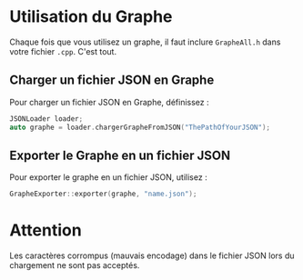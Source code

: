 # Utilisation du Graphe

Chaque fois que vous utilisez un graphe, il faut inclure `GrapheAll.h` dans votre fichier `.cpp`. C'est tout.

## Charger un fichier JSON en Graphe

Pour charger un fichier JSON en Graphe, définissez :

```cpp
JSONLoader loader;
auto graphe = loader.chargerGrapheFromJSON("ThePathOfYourJSON");
```

## Exporter le Graphe en un fichier JSON

Pour exporter le graphe en un fichier JSON, utilisez :

```cpp
GrapheExporter::exporter(graphe, "name.json");
```

# Attention

Les caractères corrompus (mauvais encodage) dans le fichier JSON lors du chargement ne sont pas acceptés.